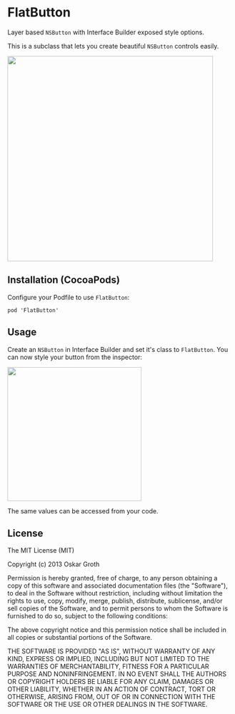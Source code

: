 FlatButton
==================
Layer based `NSButton` with Interface Builder exposed style options.

This is a subclass that lets you create beautiful `NSButton` controls easily.

<img src="https://s3.amazonaws.com/cindori/images/flatbutton.png" width="460">

## Installation (CocoaPods)
Configure your Podfile to use `FlatButton`:

```pod 'FlatButton'```

## Usage

Create an `NSButton` in Interface Builder and set it's class to `FlatButton`.
You can now style your button from the inspector:

<img src="https://s3.amazonaws.com/cindori/images/inspector.png" width="300">

The same values can be accessed from your code.

## License
The MIT License (MIT)

Copyright (c) 2013 Oskar Groth

Permission is hereby granted, free of charge, to any person obtaining a copy of
this software and associated documentation files (the "Software"), to deal in
the Software without restriction, including without limitation the rights to
use, copy, modify, merge, publish, distribute, sublicense, and/or sell copies of
the Software, and to permit persons to whom the Software is furnished to do so,
subject to the following conditions:

The above copyright notice and this permission notice shall be included in all
copies or substantial portions of the Software.

THE SOFTWARE IS PROVIDED "AS IS", WITHOUT WARRANTY OF ANY KIND, EXPRESS OR
IMPLIED, INCLUDING BUT NOT LIMITED TO THE WARRANTIES OF MERCHANTABILITY, FITNESS
FOR A PARTICULAR PURPOSE AND NONINFRINGEMENT. IN NO EVENT SHALL THE AUTHORS OR
COPYRIGHT HOLDERS BE LIABLE FOR ANY CLAIM, DAMAGES OR OTHER LIABILITY, WHETHER
IN AN ACTION OF CONTRACT, TORT OR OTHERWISE, ARISING FROM, OUT OF OR IN
CONNECTION WITH THE SOFTWARE OR THE USE OR OTHER DEALINGS IN THE SOFTWARE.
